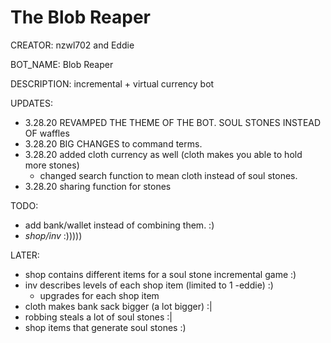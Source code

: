 # The Blob Reaper

CREATOR:          nzwl702 and Eddie

BOT_NAME:         Blob Reaper

DESCRIPTION:      incremental + virtual currency bot

UPDATES:
- 3.28.20 REVAMPED THE THEME OF THE BOT. SOUL STONES INSTEAD OF waffles
- 3.28.20 BIG CHANGES to command terms.
- 3.28.20 added cloth currency as well (cloth makes you able to hold more stones)
  - changed search function to mean cloth instead of soul stones.
- 3.28.20 sharing function for stones

TODO:
- add bank/wallet instead of combining them. :)
- *shop/inv* :)))))

LATER:
- shop contains different items for a soul stone incremental game :)
- inv describes levels of each shop item (limited to 1 -eddie) :)
  - upgrades for each shop item
- cloth makes bank sack bigger (a lot bigger) :|
- robbing steals a lot of soul stones :|
- shop items that generate soul stones :)
